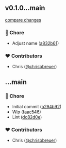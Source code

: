 
## v0.1.0...main

[compare changes](https://github.com/stacksjs/ts-cache/compare/v0.1.0...main)

### 🏡 Chore

- Adjust name ([a832b61](https://github.com/stacksjs/ts-cache/commit/a832b61))

### ❤️ Contributors

- Chris ([@chrisbbreuer](https://github.com/chrisbbreuer))

## ...main


### 🏡 Chore

- Initial commit ([a294b92](https://github.com/stacksjs/ts-cache/commit/a294b92))
- Wip ([faac546](https://github.com/stacksjs/ts-cache/commit/faac546))
- Lint ([dc82d0e](https://github.com/stacksjs/ts-cache/commit/dc82d0e))

### ❤️ Contributors

- Chris ([@chrisbbreuer](https://github.com/chrisbbreuer))

